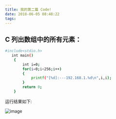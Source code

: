 ```yaml
---
title: 我的第二篇 Code!
date: 2018-06-05 08:48:22
tags:
---
```


## C 列出数组中的所有元素：
``` bash
#include<stdio.h>
   int main()
    {
        int i=0;
        for(i=0;i<256;i++)
        {
            printf("[%d]:---192.168.1.%d\n",i,i);
        }
        return 0;
    }
```
运行结果如下:

<!--more-->
![image](http://ys-e.ys168.com/580434711/kctngRq3M3L1H6W4MK4/4.png)
